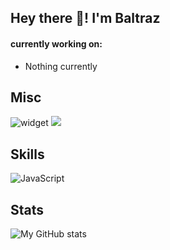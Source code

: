 ## Hey there 👋! I'm Baltraz  
  
#### currently working on:

- Nothing currently


## Misc
![widget](https://discord.c99.nl/widget/theme-5/570267487393021969.png) 
![](https://komarev.com/ghpvc/?username=Killermaschine88)

## Skills
![JavaScript](https://img.shields.io/badge/-JavaScript-%23F7DF1C?style=flat-square&logo=javascript&logoColor=000000&labelColor=%23F7DF1C&color=%23FFCE5A)

## Stats

![My GitHub stats](https://github-readme-stats.vercel.app/api?username=Killermaschine88&count_private=true&show_icons=true&theme=dracula)
